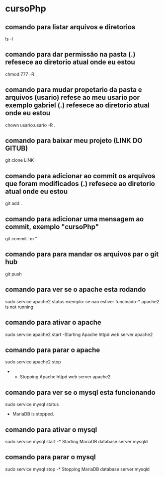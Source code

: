 # cursoPhp


## comando para listar arquivos e diretorios 
ls -l 


## comando para dar permissão na pasta (.) refesece ao diretorio atual onde eu estou 
chmod 777 -R .


## comando para mudar propetario da pasta e arquivos (usario) refese ao meu usario por exemplo gabriel (.) refesece ao diretorio atual onde eu estou 
chown usario:usario -R .


## comando para baixar meu projeto (LINK DO GITUB)
git clone LINK


## comando para adicionar ao commit os arquivos que foram modificados (.) refesece ao diretorio atual onde eu estou
git add .

## comando para adicionar uma mensagem ao commit, exemplo "cursoPhp"
git commit -m "


## comando para para mandar os arquivos par o git hub
git push 

## comando para ver se o apache esta rodando
sudo service apache2 status
exemplo: se nao estiver funcinado-* apache2 is not running


## comando para ativar o apache
sudo service apache2 start
-Starting Apache httpd web server apache2


## comando para parar o apache
sudo service apache2 stop
- * Stopping Apache httpd web server apache2 


## comando para ver se o mysql esta funcionando 
sudo service mysql status
* MariaDB is stopped.

## comando para ativar o mysql
 sudo service mysql start
 -* Starting MariaDB database server mysqld
 
 
 ## comando para parar o mysql
 sudo service mysql stop
 -* Stopping MariaDB database server mysqld   



